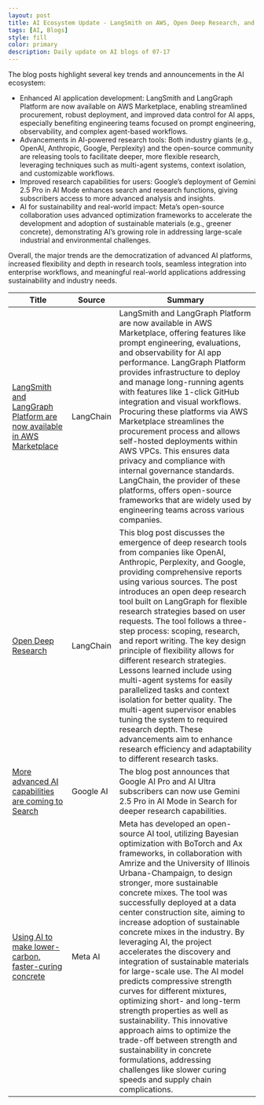 ```yaml
---
layout: post
title: AI Ecosystem Update - LangSmith on AWS, Open Deep Research, and Meta's Sustainable Concrete
tags: [AI, Blogs]
style: fill
color: primary
description: Daily update on AI blogs of 07-17
---
```


The blog posts highlight several key trends and announcements in the AI ecosystem:

- Enhanced AI application development: LangSmith and LangGraph Platform are now available on AWS Marketplace, enabling streamlined procurement, robust deployment, and improved data control for AI apps, especially benefiting engineering teams focused on prompt engineering, observability, and complex agent-based workflows.
- Advancements in AI-powered research tools: Both industry giants (e.g., OpenAI, Anthropic, Google, Perplexity) and the open-source community are releasing tools to facilitate deeper, more flexible research, leveraging techniques such as multi-agent systems, context isolation, and customizable workflows.
- Improved research capabilities for users: Google’s deployment of Gemini 2.5 Pro in AI Mode enhances search and research functions, giving subscribers access to more advanced analysis and insights.
- AI for sustainability and real-world impact: Meta’s open-source collaboration uses advanced optimization frameworks to accelerate the development and adoption of sustainable materials (e.g., greener concrete), demonstrating AI’s growing role in addressing large-scale industrial and environmental challenges.

Overall, the major trends are the democratization of advanced AI platforms, increased flexibility and depth in research tools, seamless integration into enterprise workflows, and meaningful real-world applications addressing sustainability and industry needs.

| Title | Source | Summary |
|---|---|---|
| [LangSmith and LangGraph Platform are now available in AWS Marketplace](https://blog.langchain.com/aws-marketplace-july-2025-announce/) | LangChain | LangSmith and LangGraph Platform are now available in AWS Marketplace, offering features like prompt engineering, evaluations, and observability for AI app performance. LangGraph Platform provides infrastructure to deploy and manage long-running agents with features like 1-click GitHub integration and visual workflows. Procuring these platforms via AWS Marketplace streamlines the procurement process and allows self-hosted deployments within AWS VPCs. This ensures data privacy and compliance with internal governance standards. LangChain, the provider of these platforms, offers open-source frameworks that are widely used by engineering teams across various companies. |
| [Open Deep Research](https://blog.langchain.com/open-deep-research/) | LangChain | This blog post discusses the emergence of deep research tools from companies like OpenAI, Anthropic, Perplexity, and Google, providing comprehensive reports using various sources. The post introduces an open deep research tool built on LangGraph for flexible research strategies based on user requests. The tool follows a three-step process: scoping, research, and report writing. The key design principle of flexibility allows for different research strategies. Lessons learned include using multi-agent systems for easily parallelized tasks and context isolation for better quality. The multi-agent supervisor enables tuning the system to required research depth. These advancements aim to enhance research efficiency and adaptability to different research tasks. |
| [More advanced AI capabilities are coming to Search](https://blog.google/products/search/deep-search-business-calling-google-search/) | Google AI | The blog post announces that Google AI Pro and AI Ultra subscribers can now use Gemini 2.5 Pro in AI Mode in Search for deeper research capabilities. |
| [Using AI to make lower-carbon, faster-curing concrete](https://engineering.fb.com/2025/07/16/data-center-engineering/ai-make-lower-carbon-faster-curing-concrete/) | Meta AI | Meta has developed an open-source AI tool, utilizing Bayesian optimization with BoTorch and Ax frameworks, in collaboration with Amrize and the University of Illinois Urbana-Champaign, to design stronger, more sustainable concrete mixes. The tool was successfully deployed at a data center construction site, aiming to increase adoption of sustainable concrete mixes in the industry. By leveraging AI, the project accelerates the discovery and integration of sustainable materials for large-scale use. The AI model predicts compressive strength curves for different mixtures, optimizing short- and long-term strength properties as well as sustainability. This innovative approach aims to optimize the trade-off between strength and sustainability in concrete formulations, addressing challenges like slower curing speeds and supply chain complications. |